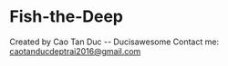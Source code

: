 # Fish-the-Deep

Created by Cao Tan Duc 
-- Ducisawesome
Contact me: caotanducdeptrai2016@gmail.com
